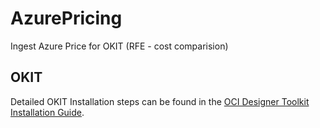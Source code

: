 # AzurePricing
Ingest Azure Price for OKIT (RFE - cost comparision)

## OKIT
Detailed OKIT Installation steps can be found in the [OCI Designer Toolkit Installation Guide](documentation/Installation.md).



